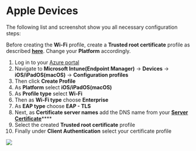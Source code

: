 # Apple Devices

The following list and screenshot show you all necessary configuration steps:

Before creating the **Wi-Fi** profile, create a **Trusted root certificate** profile as described [**here**](../trusted-root.md#to-add-a-trusted-root-profile-for-your-clients). Change your **Platform** accordingly.

1. Log in to your [Azure portal](https://porta.azure.com/)​
2. Navigate to **Microsoft Intune\(Endpoint Manager\)** -&gt; **Devices** -&gt; **iOS/iPadOS\(macOS\)** -&gt; **Configuration profiles**
3. Then click **Create Profile**
4. As **Platform** select **iOS/iPadOS\(macOS\)**
5. As **Profile type** select **Wi-Fi**
6. Then as **Wi-Fi type** choose **Enterprise**
7. As **EAP type** choose **EAP - TLS**
8. Next, as **Certificate server names** add the DNS name from your [**Server Certificate**](../../portal/settings-server.md#server-certificate)\*\*\*\*
9. Select the created **Trusted root certificate** profile
10. Finally under **Client Authentication** select your certificate profile

![](https://gblobscdn.gitbook.com/assets%2F-Lzl3JXanfpvdg6pLlGg%2F-MOVVibjdKvffuvYDUQN%2F-MOVWWYeIrF3mkO8l97x%2Frj_wifi-ios.png?alt=media&token=a8f9ca64-559f-4fc3-a8c3-8bba9bc4f0b7)


